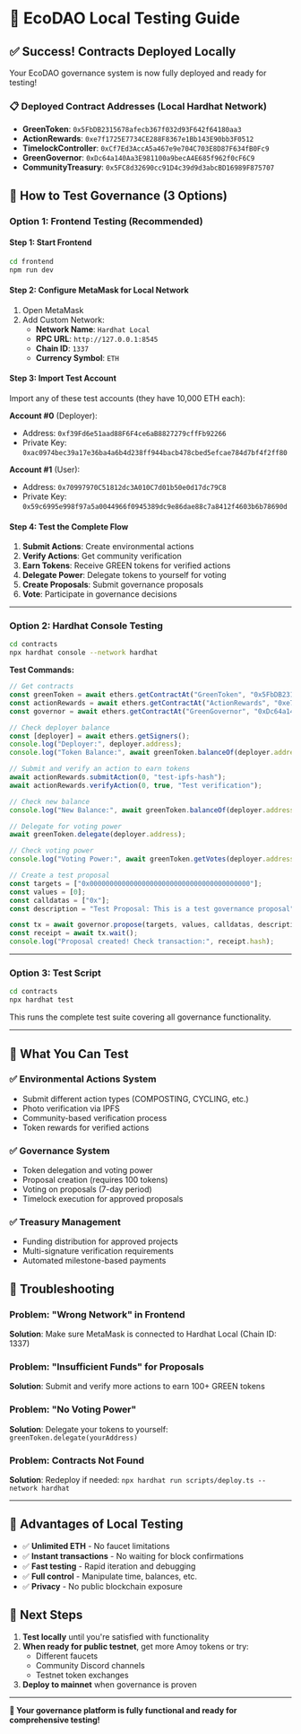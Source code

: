 # 🎉 EcoDAO Local Testing Guide

## ✅ **Success! Contracts Deployed Locally**

Your EcoDAO governance system is now fully deployed and ready for testing!

### 📋 **Deployed Contract Addresses** (Local Hardhat Network)
- **GreenToken**: `0x5FbDB2315678afecb367f032d93F642f64180aa3`
- **ActionRewards**: `0xe7f1725E7734CE288F8367e1Bb143E90bb3F0512`  
- **TimelockController**: `0xCf7Ed3AccA5a467e9e704C703E8D87F634fB0Fc9`
- **GreenGovernor**: `0xDc64a140Aa3E981100a9becA4E685f962f0cF6C9`
- **CommunityTreasury**: `0x5FC8d32690cc91D4c39d9d3abcBD16989F875707`

## 🚀 **How to Test Governance (3 Options)**

### **Option 1: Frontend Testing (Recommended)**

#### **Step 1: Start Frontend**
```bash
cd frontend
npm run dev
```

#### **Step 2: Configure MetaMask for Local Network**
1. Open MetaMask
2. Add Custom Network:
   - **Network Name**: `Hardhat Local`
   - **RPC URL**: `http://127.0.0.1:8545`
   - **Chain ID**: `1337`
   - **Currency Symbol**: `ETH`

#### **Step 3: Import Test Account**
Import any of these test accounts (they have 10,000 ETH each):

**Account #0** (Deployer):
- Address: `0xf39Fd6e51aad88F6F4ce6aB8827279cffFb92266`
- Private Key: `0xac0974bec39a17e36ba4a6b4d238ff944bacb478cbed5efcae784d7bf4f2ff80`

**Account #1** (User):
- Address: `0x70997970C51812dc3A010C7d01b50e0d17dc79C8`
- Private Key: `0x59c6995e998f97a5a0044966f0945389dc9e86dae88c7a8412f4603b6b78690d`

#### **Step 4: Test the Complete Flow**
1. **Submit Actions**: Create environmental actions
2. **Verify Actions**: Get community verification
3. **Earn Tokens**: Receive GREEN tokens for verified actions
4. **Delegate Power**: Delegate tokens to yourself for voting
5. **Create Proposals**: Submit governance proposals
6. **Vote**: Participate in governance decisions

---

### **Option 2: Hardhat Console Testing**

```bash
cd contracts
npx hardhat console --network hardhat
```

**Test Commands:**
```javascript
// Get contracts
const greenToken = await ethers.getContractAt("GreenToken", "0x5FbDB2315678afecb367f032d93F642f64180aa3");
const actionRewards = await ethers.getContractAt("ActionRewards", "0xe7f1725E7734CE288F8367e1Bb143E90bb3F0512");
const governor = await ethers.getContractAt("GreenGovernor", "0xDc64a140Aa3E981100a9becA4E685f962f0cF6C9");

// Check deployer balance
const [deployer] = await ethers.getSigners();
console.log("Deployer:", deployer.address);
console.log("Token Balance:", await greenToken.balanceOf(deployer.address));

// Submit and verify an action to earn tokens
await actionRewards.submitAction(0, "test-ipfs-hash");
await actionRewards.verifyAction(0, true, "Test verification");

// Check new balance
console.log("New Balance:", await greenToken.balanceOf(deployer.address));

// Delegate for voting power
await greenToken.delegate(deployer.address);

// Check voting power
console.log("Voting Power:", await greenToken.getVotes(deployer.address));

// Create a test proposal
const targets = ["0x0000000000000000000000000000000000000000"];
const values = [0];
const calldatas = ["0x"];
const description = "Test Proposal: This is a test governance proposal";

const tx = await governor.propose(targets, values, calldatas, description);
const receipt = await tx.wait();
console.log("Proposal created! Check transaction:", receipt.hash);
```

---

### **Option 3: Test Script**

```bash
cd contracts
npx hardhat test
```

This runs the complete test suite covering all governance functionality.

---

## 🎯 **What You Can Test**

### **✅ Environmental Actions System**
- Submit different action types (COMPOSTING, CYCLING, etc.)
- Photo verification via IPFS
- Community-based verification process
- Token rewards for verified actions

### **✅ Governance System**  
- Token delegation and voting power
- Proposal creation (requires 100 tokens)
- Voting on proposals (7-day period)
- Timelock execution for approved proposals

### **✅ Treasury Management**
- Funding distribution for approved projects
- Multi-signature verification requirements
- Automated milestone-based payments

## 🔧 **Troubleshooting**

### **Problem: "Wrong Network" in Frontend**
**Solution**: Make sure MetaMask is connected to Hardhat Local (Chain ID: 1337)

### **Problem: "Insufficient Funds" for Proposals**
**Solution**: Submit and verify more actions to earn 100+ GREEN tokens

### **Problem: "No Voting Power"**
**Solution**: Delegate your tokens to yourself: `greenToken.delegate(yourAddress)`

### **Problem: Contracts Not Found**
**Solution**: Redeploy if needed: `npx hardhat run scripts/deploy.ts --network hardhat`

---

## 🌟 **Advantages of Local Testing**

- ✅ **Unlimited ETH** - No faucet limitations
- ✅ **Instant transactions** - No waiting for block confirmations  
- ✅ **Fast testing** - Rapid iteration and debugging
- ✅ **Full control** - Manipulate time, balances, etc.
- ✅ **Privacy** - No public blockchain exposure

## 🚀 **Next Steps**

1. **Test locally** until you're satisfied with functionality
2. **When ready for public testnet**, get more Amoy tokens or try:
   - Different faucets
   - Community Discord channels
   - Testnet token exchanges
3. **Deploy to mainnet** when governance is proven

---

**🎯 Your governance platform is fully functional and ready for comprehensive testing!**
